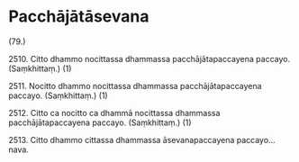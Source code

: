 

# Pacchājātāsevana







(79.)

2510\. Citto dhammo nocittassa dhammassa pacchājātapaccayena paccayo. (Saṃkhittaṃ.) (1)

2511\. Nocitto dhammo nocittassa dhammassa pacchājātapaccayena paccayo. (Saṃkhittaṃ.) (1)

2512\. Citto ca nocitto ca dhammā nocittassa dhammassa pacchājātapaccayena paccayo. (Saṃkhittaṃ.) (1)

2513\. Citto dhammo cittassa dhammassa āsevanapaccayena paccayo…  nava.



